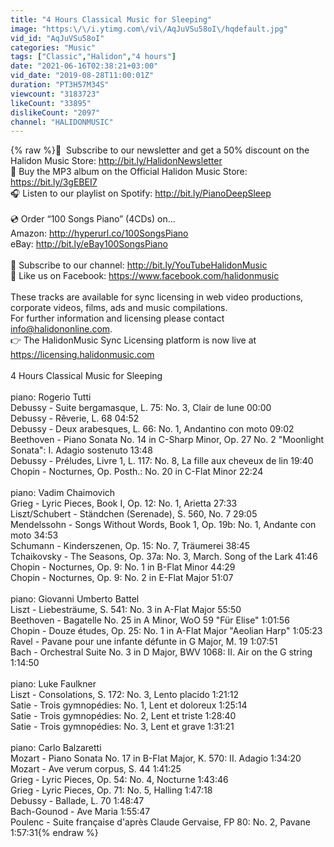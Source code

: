 ```yaml
---
title: "4 Hours Classical Music for Sleeping"
image: "https:\/\/i.ytimg.com\/vi\/AqJuVSu58oI\/hqdefault.jpg"
vid_id: "AqJuVSu58oI"
categories: "Music"
tags: ["Classic","Halidon","4 hours"]
date: "2021-06-16T02:38:21+03:00"
vid_date: "2019-08-28T11:00:01Z"
duration: "PT3H57M34S"
viewcount: "3183723"
likeCount: "33895"
dislikeCount: "2097"
channel: "HALIDONMUSIC"
---
```

{% raw %}📧  Subscribe to our newsletter and get a 50% discount on the Halidon Music Store: <a rel="nofollow" target="blank" href="http://bit.ly/HalidonNewsletter">http://bit.ly/HalidonNewsletter</a><br />🎵 Buy the MP3 album on the Official Halidon Music Store: <a rel="nofollow" target="blank" href="https://bit.ly/3gEBEI7">https://bit.ly/3gEBEI7</a><br />🎧 Listen to our playlist on Spotify: <a rel="nofollow" target="blank" href="http://bit.ly/PianoDeepSleep">http://bit.ly/PianoDeepSleep</a><br /><br />💿 Order “100 Songs Piano” (4CDs) on...<br />Amazon: <a rel="nofollow" target="blank" href="http://hyperurl.co/100SongsPiano">http://hyperurl.co/100SongsPiano</a> <br />eBay: <a rel="nofollow" target="blank" href="http://bit.ly/eBay100SongsPiano">http://bit.ly/eBay100SongsPiano</a>  <br /><br />🔔 Subscribe to our channel: <a rel="nofollow" target="blank" href="http://bit.ly/YouTubeHalidonMusic">http://bit.ly/YouTubeHalidonMusic</a> <br />👥 Like us on Facebook: <a rel="nofollow" target="blank" href="https://www.facebook.com/halidonmusic">https://www.facebook.com/halidonmusic</a><br /><br />These tracks are available for sync licensing in web video productions, corporate videos, films, ads and music compilations. <br />For further information and licensing please contact info@halidononline.com.<br />👉 The HalidonMusic Sync Licensing platform is now live at <a rel="nofollow" target="blank" href="https://licensing.halidonmusic.com">https://licensing.halidonmusic.com</a><br /><br />4 Hours Classical Music for Sleeping<br /><br />piano: Rogerio Tutti<br />Debussy - Suite bergamasque, L. 75: No. 3, Clair de lune 00:00<br />Debussy - Rêverie, L. 68 04:52<br />Debussy - Deux arabesques, L. 66: No. 1, Andantino con moto 09:02<br />Beethoven - Piano Sonata No. 14 in C-Sharp Minor, Op. 27 No. 2 &quot;Moonlight Sonata&quot;: I. Adagio sostenuto 13:48<br />Debussy - Préludes, Livre 1, L. 117: No. 8, La fille aux cheveux de lin 19:40<br />Chopin - Nocturnes, Op. Posth.: No. 20 in C-Flat Minor 22:24<br /><br />piano: Vadim Chaimovich<br />Grieg - Lyric Pieces, Book I, Op. 12: No. 1, Arietta 27:33<br />Liszt/Schubert - Ständchen (Serenade), S. 560, No. 7 29:05<br />Mendelssohn - Songs Without Words, Book 1, Op. 19b: No. 1, Andante con moto 34:53<br />Schumann - Kinderszenen, Op. 15: No. 7, Träumerei 38:45<br />Tchaikovsky - The Seasons, Op. 37a: No. 3, March. Song of the Lark 41:46<br />Chopin - Nocturnes, Op. 9: No. 1 in B-Flat Minor 44:29<br />Chopin - Nocturnes, Op. 9: No. 2 in E-Flat Major 51:07<br /><br />piano: Giovanni Umberto Battel<br />Liszt - Liebesträume, S. 541: No. 3 in A-Flat Major 55:50<br />Beethoven - Bagatelle No. 25 in A Minor, WoO 59 &quot;Für Elise&quot; 1:01:56<br />Chopin - Douze études, Op. 25: No. 1 in A-Flat Major &quot;Aeolian Harp&quot; 1:05:23<br />Ravel - Pavane pour une infante défunte in G Major, M. 19 1:07:51<br />Bach - Orchestral Suite No. 3 in D Major, BWV 1068: II. Air on the G string 1:14:50<br /><br />piano: Luke Faulkner<br />Liszt - Consolations, S. 172: No. 3, Lento placido 1:21:12<br />Satie - Trois gymnopédies: No. 1, Lent et doloreux 1:25:14<br />Satie - Trois gymnopédies: No. 2, Lent et triste 1:28:40<br />Satie - Trois gymnopédies: No. 3, Lent et grave 1:31:21<br /><br />piano: Carlo Balzaretti<br />Mozart - Piano Sonata No. 17 in B-Flat Major, K. 570: II. Adagio 1:34:20<br />Mozart - Ave verum corpus, S. 44 1:41:25<br />Grieg - Lyric Pieces, Op. 54: No. 4, Nocturne 1:43:46<br />Grieg - Lyric Pieces, Op. 71: No. 5, Halling 1:47:18<br />Debussy - Ballade, L. 70 1:48:47<br />Bach-Gounod - Ave Maria 1:55:47<br />Poulenc - Suite française d'après Claude Gervaise, FP 80: No. 2, Pavane 1:57:31{% endraw %}
